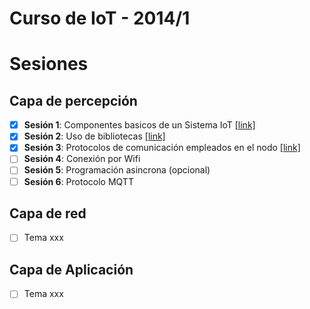 # Curso de IoT - 2014/1

# Sesiones

## Capa de percepción

- [x]  **Sesión 1**: Componentes basicos de un Sistema IoT [[link]](P1/README.md)
- [x]  **Sesión 2**: Uso de bibliotecas [[link]](P2/README.md)
- [x]  **Sesión 3**: Protocolos de comunicación empleados en el nodo [[link]](P3/README.md)
- [ ]  **Sesión 4**: Conexión por Wifi
- [ ]  **Sesión 5**: Programación asincrona (opcional)
- [ ]  **Sesión 6**: Protocolo MQTT

## Capa de red

- [ ]  Tema xxx

## Capa de Aplicación

- [ ]  Tema xxx